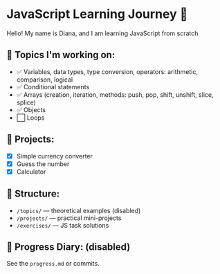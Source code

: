 # JavaScript Learning Journey 🚀

Hello! My name is Diana, and I am learning JavaScript from scratch

## 🧩 Topics I'm working on:

-  ✅ Variables, data types, type conversion, operators: arithmetic, comparison, logical
-  ✅ Conditional statements
-  ✅ Arrays (creation, iteration, methods: push, pop, shift, unshift, slice, splice)
-  ✅ Objects
-  ⬜ Loops

## 🧪 Projects:

-  [x] Simple currency converter
-  [x] Guess the number
-  [x] Calculator

## 📁 Structure:

-  `/topics/` — theoretical examples (disabled)
-  `/projects/` — practical mini-projects
-  `/exercises/` — JS task solutions

## 📆 Progress Diary: (disabled)

See the `progress.md` or commits.
